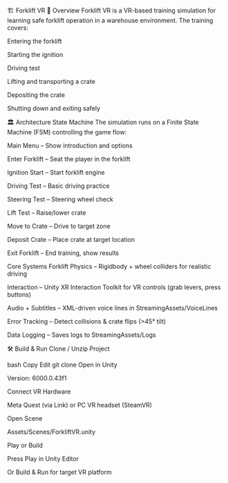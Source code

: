 🏗 Forklift VR
📖 Overview
Forklift VR is a VR-based training simulation for learning safe forklift operation in a warehouse environment.
The training covers:

Entering the forklift

Starting the ignition

Driving test

Lifting and transporting a crate

Depositing the crate

Shutting down and exiting safely

🏛 Architecture
State Machine
The simulation runs on a Finite State Machine (FSM) controlling the game flow:

Main Menu – Show introduction and options

Enter Forklift – Seat the player in the forklift

Ignition Start – Start forklift engine

Driving Test – Basic driving practice

Steering Test – Steering wheel check

Lift Test – Raise/lower crate

Move to Crate – Drive to target zone

Deposit Crate – Place crate at target location

Exit Forklift – End training, show results

Core Systems
Forklift Physics – Rigidbody + wheel colliders for realistic driving

Interaction – Unity XR Interaction Toolkit for VR controls (grab levers, press buttons)

Audio + Subtitles – XML-driven voice lines in StreamingAssets/VoiceLines

Error Tracking – Detect collisions & crate flips (>45° tilt)

Data Logging – Saves logs to StreamingAssets/Logs

🛠 Build & Run
Clone / Unzip Project

bash
Copy
Edit
git clone <repo-url>
Open in Unity

Version: 6000.0.43f1

Connect VR Hardware

Meta Quest (via Link) or PC VR headset (SteamVR)

Open Scene

Assets/Scenes/ForkliftVR.unity

Play or Build

Press Play in Unity Editor

Or Build & Run for target VR platform
